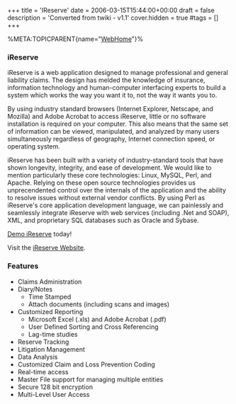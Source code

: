 +++
title = 'IReserve'
date = 2006-03-15T15:44:00+00:00
draft = false
description = 'Converted from twiki - v1.1'
cover.hidden = true
#tags = []
+++

%META:TOPICPARENT{name="[WebHome](WebHome "wikilink")"}%

### iReserve

iReserve is a web application designed to manage professional and
general liability claims. The design has melded the knowledge of
insurance, information technology and human-computer interfacing experts
to build a system which works the way you want it to, not the way it
wants you to.

By using industry standard browsers (Internet Explorer, Netscape, and
Mozilla) and Adobe Acrobat to access iReserve, little or no software
installation is required on your computer. This also means that the same
set of information can be viewed, manipulated, and analyzed by many
users simultaneously regardless of geography, Internet connection speed,
or operating system.

iReserve has been built with a variety of industry-standard tools that
have shown longevity, integrity, and ease of development. We would like
to mention particularly these core technologies: Linux, MySQL, Perl, and
Apache. Relying on these open source technologies provides us
unprecendented control over the internals of the application and the
ability to resolve issues without external vendor conflicts. By using
Perl as iReserve's core application development language, we can
painlessly and seamlessly integrate iReserve with web services
(including .Net and SOAP), XML, and proprietary SQL databases such as
Oracle and Sybase.

[Demo iReserve](https://demo.ireserve.info/demoinstruc.shtml) today!

Visit the [iReserve Website](http://www.ireserve.info/).

### Features

- Claims Administration
- Diary/Notes
  - Time Stamped
  - Attach documents (including scans and images)
- Customized Reporting
  - Microsoft Excel (.xls) and Adobe Acrobat (.pdf)
  - User Defined Sorting and Cross Referencing
  - Lag-time studies
- Reserve Tracking
- Litigation Management
- Data Analysis
- Customized Claim and Loss Prevention Coding
- Real-time access
- Master File support for managing multiple entities
- Secure 128 bit encryption
- Multi-Level User Access
